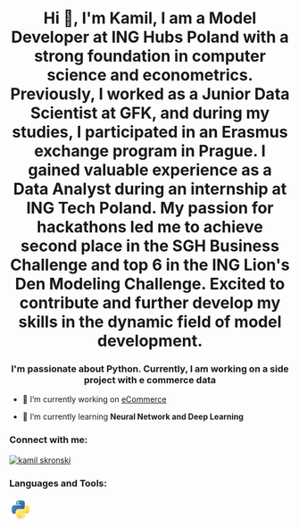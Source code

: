 <h1 align="center">Hi 👋, I'm Kamil, I am a Model Developer at ING Hubs Poland with a strong foundation in computer science and econometrics. Previously, I worked as a Junior Data Scientist at GFK, and during my studies, I participated in an Erasmus exchange program in Prague. I gained valuable experience as a Data Analyst during an internship at ING Tech Poland. My passion for hackathons led me to achieve second place in the SGH Business Challenge and top 6 in the ING Lion's Den Modeling Challenge. Excited to contribute and further develop my skills in the dynamic field of model development. </h1>
<h3 align="center">I'm passionate about Python. Currently, I am working on a side project with e commerce data</h3>

- 🔭 I’m currently working on [eCommerce](https://github.com/Skronski/e_commerce)

- 🌱 I’m currently learning **Neural Network and Deep Learning**

<h3 align="left">Connect with me:</h3>
<p align="left">
<a href="https://www.linkedin.com/in/kamil-skronski/" target="blank"><img align="center" src="https://raw.githubusercontent.com/rahuldkjain/github-profile-readme-generator/master/src/images/icons/Social/linked-in-alt.svg" alt="kamil skronski" height="30" width="40" /></a>
</p>

<h3 align="left">Languages and Tools:</h3>
<p align="left"> <a href="https://www.python.org" target="_blank" rel="noreferrer"> <img src="https://raw.githubusercontent.com/devicons/devicon/master/icons/python/python-original.svg" alt="python" width="40" height="40"/> </a>  </p>
